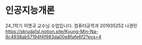 # 인공지능개론
24_1학기 이명규 교수님 수업입니다.
컴퓨터공학과 201935252 나경민
https://skruda1sl.notion.site/Kyung-Min-Na-9c4938ab57194f4f983da00e8fafe6f2?pvs=4

